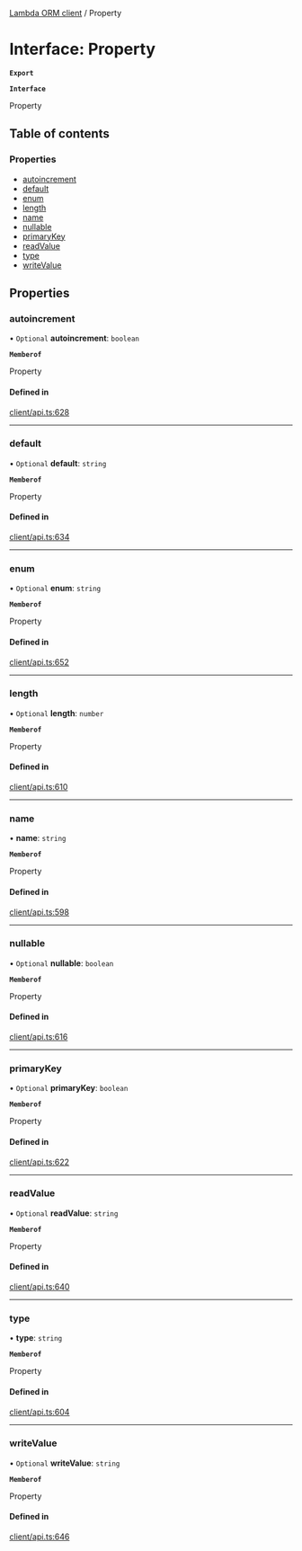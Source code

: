 [Lambda ORM client](../README.md) / Property

# Interface: Property

**`Export`**

**`Interface`**

Property

## Table of contents

### Properties

- [autoincrement](Property.md#autoincrement)
- [default](Property.md#default)
- [enum](Property.md#enum)
- [length](Property.md#length)
- [name](Property.md#name)
- [nullable](Property.md#nullable)
- [primaryKey](Property.md#primarykey)
- [readValue](Property.md#readvalue)
- [type](Property.md#type)
- [writeValue](Property.md#writevalue)

## Properties

### autoincrement

• `Optional` **autoincrement**: `boolean`

**`Memberof`**

Property

#### Defined in

[client/api.ts:628](https://github.com/FlavioLionelRita/lambdaorm-client-node/blob/3b26fb2/src/lib/client/api.ts#L628)

___

### default

• `Optional` **default**: `string`

**`Memberof`**

Property

#### Defined in

[client/api.ts:634](https://github.com/FlavioLionelRita/lambdaorm-client-node/blob/3b26fb2/src/lib/client/api.ts#L634)

___

### enum

• `Optional` **enum**: `string`

**`Memberof`**

Property

#### Defined in

[client/api.ts:652](https://github.com/FlavioLionelRita/lambdaorm-client-node/blob/3b26fb2/src/lib/client/api.ts#L652)

___

### length

• `Optional` **length**: `number`

**`Memberof`**

Property

#### Defined in

[client/api.ts:610](https://github.com/FlavioLionelRita/lambdaorm-client-node/blob/3b26fb2/src/lib/client/api.ts#L610)

___

### name

• **name**: `string`

**`Memberof`**

Property

#### Defined in

[client/api.ts:598](https://github.com/FlavioLionelRita/lambdaorm-client-node/blob/3b26fb2/src/lib/client/api.ts#L598)

___

### nullable

• `Optional` **nullable**: `boolean`

**`Memberof`**

Property

#### Defined in

[client/api.ts:616](https://github.com/FlavioLionelRita/lambdaorm-client-node/blob/3b26fb2/src/lib/client/api.ts#L616)

___

### primaryKey

• `Optional` **primaryKey**: `boolean`

**`Memberof`**

Property

#### Defined in

[client/api.ts:622](https://github.com/FlavioLionelRita/lambdaorm-client-node/blob/3b26fb2/src/lib/client/api.ts#L622)

___

### readValue

• `Optional` **readValue**: `string`

**`Memberof`**

Property

#### Defined in

[client/api.ts:640](https://github.com/FlavioLionelRita/lambdaorm-client-node/blob/3b26fb2/src/lib/client/api.ts#L640)

___

### type

• **type**: `string`

**`Memberof`**

Property

#### Defined in

[client/api.ts:604](https://github.com/FlavioLionelRita/lambdaorm-client-node/blob/3b26fb2/src/lib/client/api.ts#L604)

___

### writeValue

• `Optional` **writeValue**: `string`

**`Memberof`**

Property

#### Defined in

[client/api.ts:646](https://github.com/FlavioLionelRita/lambdaorm-client-node/blob/3b26fb2/src/lib/client/api.ts#L646)
